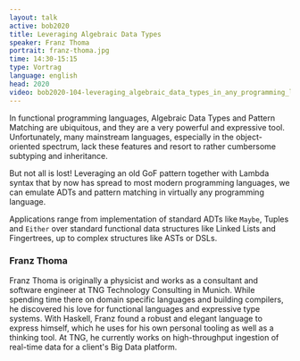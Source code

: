 ```yaml
---
layout: talk
active: bob2020
title: Leveraging Algebraic Data Types
speaker: Franz Thoma
portrait: franz-thoma.jpg
time: 14:30-15:15
type: Vortrag
language: english
head: 2020
video: bob2020-104-leveraging_algebraic_data_types_in_any_programming_language
---
```


In functional programming languages, Algebraic Data Types and Pattern
Matching are ubiquitous, and they are a very powerful and expressive
tool. Unfortunately, many mainstream languages, especially in the
object-oriented spectrum, lack these features and resort to rather
cumbersome subtyping and inheritance.

But not all is lost! Leveraging an old GoF pattern together with
Lambda syntax that by now has spread to most modern programming
languages, we can emulate ADTs and pattern matching in virtually any
programming language.

Applications range from implementation of standard ADTs like `Maybe`,
Tuples and `Either` over standard functional data structures like
Linked Lists and Fingertrees, up to complex structures like ASTs or
DSLs.

### Franz Thoma

Franz Thoma is originally a physicist and works as a consultant and
software engineer at TNG Technology Consulting in Munich. While
spending time there on domain specific languages and building
compilers, he discovered his love for functional languages and
expressive type systems. With Haskell, Franz found a robust and
elegant language to express himself, which he uses for his own
personal tooling as well as a thinking tool. At TNG, he currently
works on high-throughput ingestion of real-time data for a client's
Big Data platform.


